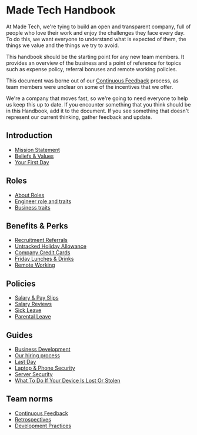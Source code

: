 # Made Tech Handbook

At Made Tech, we're tying to build an open and transparent company, full of people who love their work and enjoy the challenges they face every day. To do this, we want everyone to understand what is expected of them, the things we value and the things we try to avoid.

This handbook should be the starting point for any new team members. It provides an overview of the business and a point of reference for topics such as expense policy, referral bonuses and remote working policies.

This document was borne out of our [Continuous Feedback](policies/continuous_feedback.md) process, as team members were unclear on some of the incentives that we offer.

We're a company that moves fast, so we're going to need everyone to help us keep this up to date. If you encounter something that you think should be in this Handbook, add it to the document. If you see something that doesn't represent our current thinking, gather feedback and update.

Introduction
--
* [Mission Statement](company/mission_statement.md)
* [Beliefs & Values](company/beliefs_and_values.md)
* [Your First Day](company/first_day.md)

Roles
--
* [About Roles](roles/README.md)
* [Engineer role and traits](roles/engineer.md)
* [Business traits](roles/business.md)

Benefits & Perks
--
* [Recruitment Referrals](benefits/recruitment_referrals.md)
* [Untracked Holiday Allowance](benefits/untracked_holiday.md)
* [Company Credit Cards](benefits/company_credit_card.md)
* [Friday Lunches & Drinks](benefits/friday_lunch_drinks.md)
* [Remote Working](benefits/remote_working.md)

Policies
--
* [Salary & Pay Slips](compensation/salary_pay_slips.md)
* [Salary Reviews](compensation/salary_reviews.md)
* [Sick Leave](policies/sick_leave.md)
* [Parental Leave](policies/parental_leave.md)

Guides
--
* [Business Development](process/bizdev.md)
* [Our hiring process](hiring/README.md)
* [Last Day](security/last_day.md)
* [Laptop & Phone Security](security/protect_the_company.md)
* [Server Security](security/server_setup_guidelines.md)
* [What To Do If Your Device Is Lost Or Stolen](security/lost_or_stolen.md)

Team norms
--
* [Continuous Feedback](policies/continuous_feedback.md) 
* [Retrospectives](team-norms/retrospectives.md)
* [Development Practices](process/development_practices.md)

